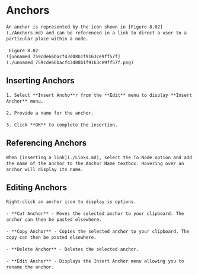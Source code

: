
# Anchors


	An anchor is represented by the icon shown in [Figure 8.02](./Anchors.md) and can be referenced in a link to direct a user to a particular place within a node.
	
	 Figure 8.02
	![unnamed_759cde66bacf43d08b1f9163ce9ff57f](./unnamed_759cde66bacf43d08b1f9163ce9ff57f.png)

 ## Inserting Anchors

	1. Select **Insert Ancho**r from the **Edit** menu to display **Insert Anchor** menu.

	2. Provide a name for the anchor.

	3. Click **OK** to complete the insertion.

 ## Referencing Anchors

	When [inserting a link](./Links.md), select the To Node option and add the name of the anchor to the Anchor Name textbox. Hovering over an anchor will display its name.

 ## Editing Anchors

	Right-click an anchor icon to display is options.

	- **Cut Anchor** - Moves the selected anchor to your clipboard. The anchor can then be pasted elsewhere.

	- **Copy Anchor** - Copies the selected anchor to your clipboard. The copy can then be pasted elsewhere.

	- **Delete Anchor** - Deletes the selected anchor.

	- **Edit Anchor** - Displays the Insert Anchor menu allowing you to rename the anchor.
	